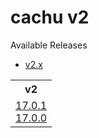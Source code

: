 # cachu v2

Available Releases

- [v2.x](https://github.com/azurystudios/cachu/blob/changelogs/v2.md)

<table>
  <tr>
    <th>v2</th>
  </tr>
  <tr>
    <td>
      <a href="#17.0.1">17.0.1</a><br/>
      <a href="#17.0.0">17.0.0</a><br/>
    </td>
  </tr>
</table>
